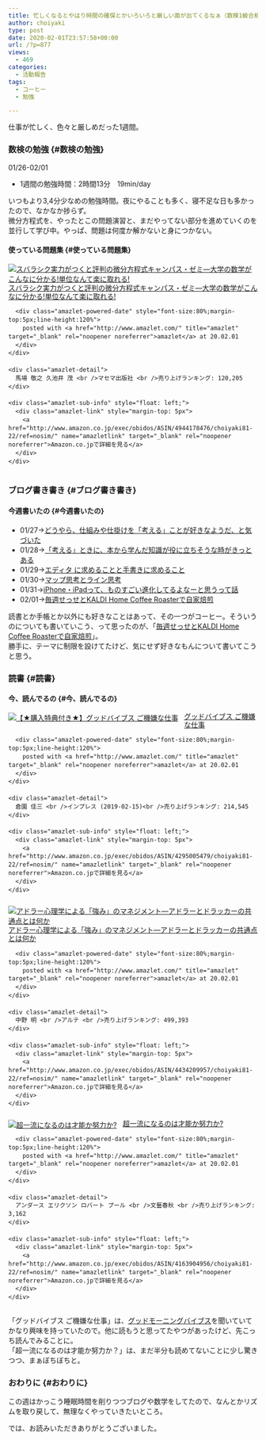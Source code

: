 ```yaml
---
title: 忙しくなるとやはり時間の確保とかいろいろと厳しい面が出てくるなぁ（数検1級合格まで(14)01/26-02/01）
author: choiyaki
type: post
date: 2020-02-01T23:57:58+00:00
url: /?p=877
views:
  - 469
categories:
  - 活動報告
tags:
  - コーヒー
  - 勉強

---
```

仕事が忙しく、色々と厳しめだった1週間。

### 数検の勉強 {#数検の勉強}

01/26-02/01

  * 1週間の勉強時間：2時間13分　19min/day

いつもより3,4分少なめの勉強時間。夜にやることも多く、寝不足な日も多かったので、なかなか捗らず。  
微分方程式を、やったとこの問題演習と、まだやってない部分を進めていくのを並行して学び中。やっぱ、問題は何度か解かないと身につかない。

#### 使っている問題集 {#使っている問題集}

<div class="amazlet-box" style="margin-bottom:0px;">
  <div class="amazlet-image" style="float:left;margin:0px 12px 1px 0px;">
    <a href="http://www.amazon.co.jp/exec/obidos/ASIN/4944178476/choiyaki81-22/ref=nosim/" name="amazletlink" target="_blank" rel="noopener noreferrer"><img src="https://i2.wp.com/images-fe.ssl-images-amazon.com/images/I/51SRNTMQH0L._SL160_.jpg?w=660&#038;ssl=1" alt="スバラシク実力がつくと評判の微分方程式キャンパス・ゼミ―大学の数学がこんなに分かる!単位なんて楽に取れる!" style="border: none;" data-recalc-dims="1" /></a>
  </div>
  
  <div class="amazlet-info" style="line-height:120%; margin-bottom: 10px">
    <div class="amazlet-name" style="margin-bottom:10px;line-height:120%">
      <a href="http://www.amazon.co.jp/exec/obidos/ASIN/4944178476/choiyaki81-22/ref=nosim/" name="amazletlink" target="_blank" rel="noopener noreferrer">スバラシク実力がつくと評判の微分方程式キャンパス・ゼミ―大学の数学がこんなに分かる!単位なんて楽に取れる!</a></p> 
      
      <div class="amazlet-powered-date" style="font-size:80%;margin-top:5px;line-height:120%">
        posted with <a href="http://www.amazlet.com/" title="amazlet" target="_blank" rel="noopener noreferrer">amazlet</a> at 20.02.01
      </div>
    </div>
    
    <div class="amazlet-detail">
      馬場 敬之 久池井 茂 <br />マセマ出版社 <br />売り上げランキング: 120,205
    </div>
    
    <div class="amazlet-sub-info" style="float: left;">
      <div class="amazlet-link" style="margin-top: 5px">
        <a href="http://www.amazon.co.jp/exec/obidos/ASIN/4944178476/choiyaki81-22/ref=nosim/" name="amazletlink" target="_blank" rel="noopener noreferrer">Amazon.co.jpで詳細を見る</a>
      </div>
    </div>
  </div>
  
  <div class="amazlet-footer" style="clear: left">
  </div>
</div>

### ブログ書き書き {#ブログ書き書き}

#### 今週書いたの {#今週書いたの}

  * 01/27→[どうやら、仕組みや仕掛けを「考える」ことが好きなようだ、と気づいた][1]
  * 01/28→[「考える」ときに、本から学んだ知識が役に立ちそうな時がきっとある][2]
  * 01/29→[エディタ に求めることと手書きに求めること][3]
  * 01/30→[マップ思考とライン思考][4]
  * 01/31→[iPhone・iPadって、ものすごい進化してるよなーと思うって話][5]
  * 02/01→[毎週せっせとKALDI Home Coffee Roasterで自家焙煎][6]

読書とか手帳とか以外にも好きなことはあって、その一つがコーヒー。そういうのについても書いていこう、って思ったのが、「[毎週せっせとKALDI Home Coffee Roasterで自家焙煎][6]」。  
勝手に、テーマに制限を設けてたけど、気にせず好きなもんについて書いてこうと思う。

### 読書 {#読書}

#### 今、読んでるの {#今、読んでるの}

<div class="amazlet-box" style="margin-bottom:0px;">
  <div class="amazlet-image" style="float:left;margin:0px 12px 1px 0px;">
    <a href="http://www.amazon.co.jp/exec/obidos/ASIN/4295005479/choiyaki81-22/ref=nosim/" name="amazletlink" target="_blank" rel="noopener noreferrer"><img src="https://i0.wp.com/images-fe.ssl-images-amazon.com/images/I/51DZsJUIwnL._SL160_.jpg?w=660&#038;ssl=1" alt="【★購入特典付き★】グッドバイブス  ご機嫌な仕事" style="border: none;" data-recalc-dims="1" /></a>
  </div>
  
  <div class="amazlet-info" style="line-height:120%; margin-bottom: 10px">
    <div class="amazlet-name" style="margin-bottom:10px;line-height:120%">
      <a href="http://www.amazon.co.jp/exec/obidos/ASIN/4295005479/choiyaki81-22/ref=nosim/" name="amazletlink" target="_blank" rel="noopener noreferrer">グッドバイブス ご機嫌な仕事</a></p> 
      
      <div class="amazlet-powered-date" style="font-size:80%;margin-top:5px;line-height:120%">
        posted with <a href="http://www.amazlet.com/" title="amazlet" target="_blank" rel="noopener noreferrer">amazlet</a> at 20.02.01
      </div>
    </div>
    
    <div class="amazlet-detail">
      倉園 佳三 <br />インプレス (2019-02-15)<br />売り上げランキング: 214,545
    </div>
    
    <div class="amazlet-sub-info" style="float: left;">
      <div class="amazlet-link" style="margin-top: 5px">
        <a href="http://www.amazon.co.jp/exec/obidos/ASIN/4295005479/choiyaki81-22/ref=nosim/" name="amazletlink" target="_blank" rel="noopener noreferrer">Amazon.co.jpで詳細を見る</a>
      </div>
    </div>
  </div>
  
  <div class="amazlet-footer" style="clear: left">
  </div>
</div>

<div class="amazlet-box" style="margin-bottom:0px;">
  <div class="amazlet-image" style="float:left;margin:0px 12px 1px 0px;">
    <a href="http://www.amazon.co.jp/exec/obidos/ASIN/4434209957/choiyaki81-22/ref=nosim/" name="amazletlink" target="_blank" rel="noopener noreferrer"><img src="https://i2.wp.com/images-fe.ssl-images-amazon.com/images/I/51Zlq8sYgNL._SL160_.jpg?w=660&#038;ssl=1" alt="アドラー心理学による「強み」のマネジメント―アドラーとドラッカーの共通点とは何か" style="border: none;" data-recalc-dims="1" /></a>
  </div>
  
  <div class="amazlet-info" style="line-height:120%; margin-bottom: 10px">
    <div class="amazlet-name" style="margin-bottom:10px;line-height:120%">
      <a href="http://www.amazon.co.jp/exec/obidos/ASIN/4434209957/choiyaki81-22/ref=nosim/" name="amazletlink" target="_blank" rel="noopener noreferrer">アドラー心理学による「強み」のマネジメント―アドラーとドラッカーの共通点とは何か</a></p> 
      
      <div class="amazlet-powered-date" style="font-size:80%;margin-top:5px;line-height:120%">
        posted with <a href="http://www.amazlet.com/" title="amazlet" target="_blank" rel="noopener noreferrer">amazlet</a> at 20.02.01
      </div>
    </div>
    
    <div class="amazlet-detail">
      中野 明 <br />アルテ <br />売り上げランキング: 499,393
    </div>
    
    <div class="amazlet-sub-info" style="float: left;">
      <div class="amazlet-link" style="margin-top: 5px">
        <a href="http://www.amazon.co.jp/exec/obidos/ASIN/4434209957/choiyaki81-22/ref=nosim/" name="amazletlink" target="_blank" rel="noopener noreferrer">Amazon.co.jpで詳細を見る</a>
      </div>
    </div>
  </div>
  
  <div class="amazlet-footer" style="clear: left">
  </div>
</div>

<div class="amazlet-box" style="margin-bottom:0px;">
  <div class="amazlet-image" style="float:left;margin:0px 12px 1px 0px;">
    <a href="http://www.amazon.co.jp/exec/obidos/ASIN/4163904956/choiyaki81-22/ref=nosim/" name="amazletlink" target="_blank" rel="noopener noreferrer"><img src="https://i1.wp.com/images-fe.ssl-images-amazon.com/images/I/51VAQOGNifL._SL160_.jpg?w=660&#038;ssl=1" alt="超一流になるのは才能か努力か?" style="border: none;" data-recalc-dims="1" /></a>
  </div>
  
  <div class="amazlet-info" style="line-height:120%; margin-bottom: 10px">
    <div class="amazlet-name" style="margin-bottom:10px;line-height:120%">
      <a href="http://www.amazon.co.jp/exec/obidos/ASIN/4163904956/choiyaki81-22/ref=nosim/" name="amazletlink" target="_blank" rel="noopener noreferrer">超一流になるのは才能か努力か?</a></p> 
      
      <div class="amazlet-powered-date" style="font-size:80%;margin-top:5px;line-height:120%">
        posted with <a href="http://www.amazlet.com/" title="amazlet" target="_blank" rel="noopener noreferrer">amazlet</a> at 20.02.01
      </div>
    </div>
    
    <div class="amazlet-detail">
      アンダース エリクソン ロバート プール <br />文藝春秋 <br />売り上げランキング: 3,162
    </div>
    
    <div class="amazlet-sub-info" style="float: left;">
      <div class="amazlet-link" style="margin-top: 5px">
        <a href="http://www.amazon.co.jp/exec/obidos/ASIN/4163904956/choiyaki81-22/ref=nosim/" name="amazletlink" target="_blank" rel="noopener noreferrer">Amazon.co.jpで詳細を見る</a>
      </div>
    </div>
  </div>
  
  <div class="amazlet-footer" style="clear: left">
  </div>
</div>

「グッドバイブス ご機嫌な仕事」は、[グッドモーニングバイブス][7]を聞いていてかなり興味を持っていたので。他に読もうと思ってたやつがあったけど、先こっち読んでみることに。  
「超一流になるのは才能か努力か？」は、まだ半分も読めてないことに少し驚きつつ、まぁぼちぼちと。

### おわりに {#おわりに}

この週はかっこう睡眠時間を削りつつブログや数学をしてたので、なんとかリズムを取り戻して、無理なくやっていきたいところ。

では、お読みいただきありがとうございました。

 [1]: https://choiyaki.com/?p=863
 [2]: https://choiyaki.com/?p=865
 [3]: https://choiyaki.com/?p=867
 [4]: https://choiyaki.com/?p=869
 [5]: https://choiyaki.com/?p=871
 [6]: https://choiyaki.com/?p=873
 [7]: https://anchor.fm/shogo-sasaki